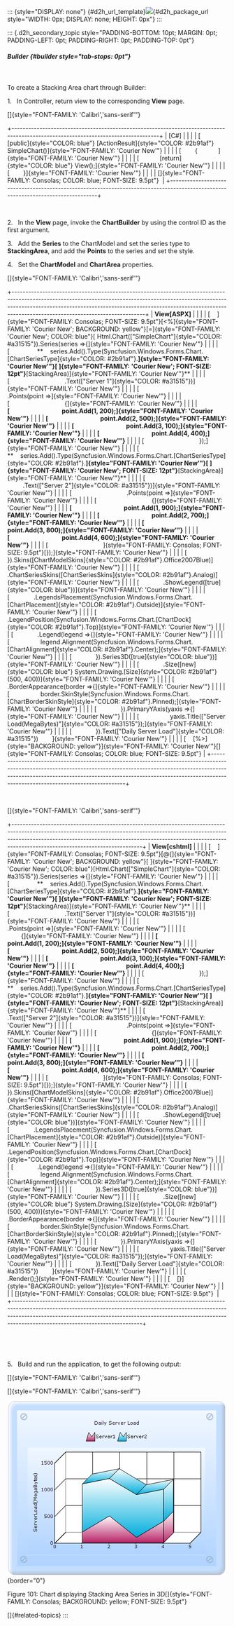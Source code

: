 ::: {style="DISPLAY: none"}
[](ms-xhelp:///?Id=d2h_url_template){#d2h_url_template}![](!package_url!){#d2h_package_url style="WIDTH: 0px; DISPLAY: none; HEIGHT: 0px"}
:::

::: {.d2h_secondary_topic style="PADDING-BOTTOM: 10pt; MARGIN: 0pt; PADDING-LEFT: 0pt; PADDING-RIGHT: 0pt; PADDING-TOP: 0pt"}
##### Builder {#builder style="tab-stops: 0pt"}

 

To create a Stacking Area chart through Builder:

1.   In Controller, return view to the corresponding **View** page.

[]{style="FONT-FAMILY: 'Calibri','sans-serif'"} 

+----------------------------------------------------------------------------------------------------------------------------------+
| \[C#\]                                                                                                                           |
|                                                                                                                                  |
| [        [public]{style="COLOR: blue"} [ActionResult]{style="COLOR: #2b91af"} SimpleChart()]{style="FONT-FAMILY: 'Courier New'"} |
|                                                                                                                                  |
| [        {            ]{style="FONT-FAMILY: 'Courier New'"}                                                                      |
|                                                                                                                                  |
| [            [return]{style="COLOR: blue"} View();]{style="FONT-FAMILY: 'Courier New'"}                                          |
|                                                                                                                                  |
| [        }]{style="FONT-FAMILY: 'Courier New'"}                                                                                  |
|                                                                                                                                  |
| []{style="FONT-FAMILY: Consolas; COLOR: blue; FONT-SIZE: 9.5pt"}                                                                 |
+----------------------------------------------------------------------------------------------------------------------------------+

 

2.   In the **View** page, invoke the **ChartBuilder** by using the control ID as the first argument.

3.   Add the **Series** to the ChartModel and set the series type to **StackingArea**, and add the **Points** to the series and set the style.

4.   Set the **ChartModel** and **ChartArea** properties.

[]{style="FONT-FAMILY: 'Calibri','sans-serif'"} 

+-----------------------------------------------------------------------------------------------------------------------------------------------------------------------------------------------------------------------------------------------------------------------------------------+
| **View\[ASPX\]**                                                                                                                                                                                                                                                                        |
|                                                                                                                                                                                                                                                                                         |
| [    ]{style="FONT-FAMILY: Consolas; FONT-SIZE: 9.5pt"}[\<%]{style="FONT-FAMILY: 'Courier New'; BACKGROUND: yellow"}[=]{style="FONT-FAMILY: 'Courier New'; COLOR: blue"}[ Html.Chart([\"SimpleChart\"]{style="COLOR: #a31515"}).Series(series =\>{]{style="FONT-FAMILY: 'Courier New'"} |
|                                                                                                                                                                                                                                                                                         |
| [                **    series.Add().Type(Syncfusion.Windows.Forms.Chart.[ChartSeriesType]{style="COLOR: #2b91af"}.**]{style="FONT-FAMILY: 'Courier New'"}[ ]{style="FONT-FAMILY: 'Courier New'; FONT-SIZE: 12pt"}**[StackingArea)]{style="FONT-FAMILY: 'Courier New'"}**                |
|                                                                                                                                                                                                                                                                                         |
| [                                .Text([\"Server 1\"]{style="COLOR: #a31515"})]{style="FONT-FAMILY: 'Courier New'"}                                                                                                                                                                     |
|                                                                                                                                                                                                                                                                                         |
| [                                .Points(point =\>]{style="FONT-FAMILY: 'Courier New'"}                                                                                                                                                                                                 |
|                                                                                                                                                                                                                                                                                         |
| [                                {]{style="FONT-FAMILY: 'Courier New'"}                                                                                                                                                                                                                 |
|                                                                                                                                                                                                                                                                                         |
| **[                                    point.Add(1, 200);]{style="FONT-FAMILY: 'Courier New'"}**                                                                                                                                                                                        |
|                                                                                                                                                                                                                                                                                         |
| **[                                    point.Add(2, 500);]{style="FONT-FAMILY: 'Courier New'"}**                                                                                                                                                                                        |
|                                                                                                                                                                                                                                                                                         |
| **[                                    point.Add(3, 100);]{style="FONT-FAMILY: 'Courier New'"}**                                                                                                                                                                                        |
|                                                                                                                                                                                                                                                                                         |
| **[                                    point.Add(4, 400);]{style="FONT-FAMILY: 'Courier New'"}**                                                                                                                                                                                        |
|                                                                                                                                                                                                                                                                                         |
| [                                });]{style="FONT-FAMILY: 'Courier New'"}                                                                                                                                                                                                               |
|                                                                                                                                                                                                                                                                                         |
| [                **    series.Add().Type(Syncfusion.Windows.Forms.Chart.[ChartSeriesType]{style="COLOR: #2b91af"}.**]{style="FONT-FAMILY: 'Courier New'"}[ ]{style="FONT-FAMILY: 'Courier New'; FONT-SIZE: 12pt"}**[StackingArea)]{style="FONT-FAMILY: 'Courier New'"}**                |
|                                                                                                                                                                                                                                                                                         |
| [                                .Text([\"Server 2\"]{style="COLOR: #a31515"})]{style="FONT-FAMILY: 'Courier New'"}                                                                                                                                                                     |
|                                                                                                                                                                                                                                                                                         |
| [                                .Points(point =\>]{style="FONT-FAMILY: 'Courier New'"}                                                                                                                                                                                                 |
|                                                                                                                                                                                                                                                                                         |
| [                                {]{style="FONT-FAMILY: 'Courier New'"}                                                                                                                                                                                                                 |
|                                                                                                                                                                                                                                                                                         |
| **[                                    point.Add(1, 900);]{style="FONT-FAMILY: 'Courier New'"}**                                                                                                                                                                                        |
|                                                                                                                                                                                                                                                                                         |
| **[                                    point.Add(2, 700);]{style="FONT-FAMILY: 'Courier New'"}**                                                                                                                                                                                        |
|                                                                                                                                                                                                                                                                                         |
| **[                                    point.Add(3, 800);]{style="FONT-FAMILY: 'Courier New'"}**                                                                                                                                                                                        |
|                                                                                                                                                                                                                                                                                         |
| **[                                    point.Add(4, 600);]{style="FONT-FAMILY: 'Courier New'"}**                                                                                                                                                                                        |
|                                                                                                                                                                                                                                                                                         |
| [                                ]{style="FONT-FAMILY: Consolas; FONT-SIZE: 9.5pt"}[});]{style="FONT-FAMILY: 'Courier New'"}                                                                                                                                                            |
|                                                                                                                                                                                                                                                                                         |
| [            }).Skins([ChartModelSkins]{style="COLOR: #2b91af"}.Office2007Blue)]{style="FONT-FAMILY: 'Courier New'"}                                                                                                                                                                    |
|                                                                                                                                                                                                                                                                                         |
| [            .ChartSeriesSkins([ChartSeriesSkins]{style="COLOR: #2b91af"}.Analog)]{style="FONT-FAMILY: 'Courier New'"}                                                                                                                                                                  |
|                                                                                                                                                                                                                                                                                         |
| [              .ShowLegend([true]{style="COLOR: blue"})]{style="FONT-FAMILY: 'Courier New'"}                                                                                                                                                                                            |
|                                                                                                                                                                                                                                                                                         |
| [              .LegendsPlacement(Syncfusion.Windows.Forms.Chart.[ChartPlacement]{style="COLOR: #2b91af"}.Outside)]{style="FONT-FAMILY: 'Courier New'"}                                                                                                                                  |
|                                                                                                                                                                                                                                                                                         |
| [              .LegendPosition(Syncfusion.Windows.Forms.Chart.[ChartDock]{style="COLOR: #2b91af"}.Top)]{style="FONT-FAMILY: 'Courier New'"}                                                                                                                                             |
|                                                                                                                                                                                                                                                                                         |
| [              .Legend(legend =\>{]{style="FONT-FAMILY: 'Courier New'"}                                                                                                                                                                                                                 |
|                                                                                                                                                                                                                                                                                         |
| [                  legend.Alignment(Syncfusion.Windows.Forms.Chart.[ChartAlignment]{style="COLOR: #2b91af"}.Center);]{style="FONT-FAMILY: 'Courier New'"}                                                                                                                               |
|                                                                                                                                                                                                                                                                                         |
| [              }).Series3D([true]{style="COLOR: blue"})]{style="FONT-FAMILY: 'Courier New'"}                                                                                                                                                                                            |
|                                                                                                                                                                                                                                                                                         |
| [              .Size([new]{style="COLOR: blue"} System.Drawing.[Size]{style="COLOR: #2b91af"}(500, 400))]{style="FONT-FAMILY: 'Courier New'"}                                                                                                                                           |
|                                                                                                                                                                                                                                                                                         |
| [              .BorderAppearance(border =\>{]{style="FONT-FAMILY: 'Courier New'"}                                                                                                                                                                                                       |
|                                                                                                                                                                                                                                                                                         |
| [                  border.SkinStyle(Syncfusion.Windows.Forms.Chart.[ChartBorderSkinStyle]{style="COLOR: #2b91af"}.Pinned);]{style="FONT-FAMILY: 'Courier New'"}                                                                                                                         |
|                                                                                                                                                                                                                                                                                         |
| [              }).PrimaryYAxis(yaxis =\>{]{style="FONT-FAMILY: 'Courier New'"}                                                                                                                                                                                                          |
|                                                                                                                                                                                                                                                                                         |
| [                  yaxis.Title([\"Server Load(MegaBytes)\"]{style="COLOR: #a31515"});]{style="FONT-FAMILY: 'Courier New'"}                                                                                                                                                              |
|                                                                                                                                                                                                                                                                                         |
| [              }).Text([\"Daily Server Load\"]{style="COLOR: #a31515"})        ]{style="FONT-FAMILY: 'Courier New'"}                                                                                                                                                                    |
|                                                                                                                                                                                                                                                                                         |
| [    [%\>]{style="BACKGROUND: yellow"}]{style="FONT-FAMILY: 'Courier New'"}[]{style="FONT-FAMILY: Consolas; COLOR: blue; FONT-SIZE: 9.5pt"}                                                                                                                                             |
+-----------------------------------------------------------------------------------------------------------------------------------------------------------------------------------------------------------------------------------------------------------------------------------------+

 

[]{style="FONT-FAMILY: 'Calibri','sans-serif'"} 

+----------------------------------------------------------------------------------------------------------------------------------------------------------------------------------------------------------------------------------------------------------------------------------------+
| **View\[cshtml\]**                                                                                                                                                                                                                                                                     |
|                                                                                                                                                                                                                                                                                        |
| [    ]{style="FONT-FAMILY: Consolas; FONT-SIZE: 9.5pt"}[\@{]{style="FONT-FAMILY: 'Courier New'; BACKGROUND: yellow"}[ ]{style="FONT-FAMILY: 'Courier New'; COLOR: blue"}[Html.Chart([\"SimpleChart\"]{style="COLOR: #a31515"}).Series(series =\>{]{style="FONT-FAMILY: 'Courier New'"} |
|                                                                                                                                                                                                                                                                                        |
| [                **    series.Add().Type(Syncfusion.Windows.Forms.Chart.[ChartSeriesType]{style="COLOR: #2b91af"}.**]{style="FONT-FAMILY: 'Courier New'"}[ ]{style="FONT-FAMILY: 'Courier New'; FONT-SIZE: 12pt"}**[StackingArea)]{style="FONT-FAMILY: 'Courier New'"}**               |
|                                                                                                                                                                                                                                                                                        |
| [                                .Text([\"Server 1\"]{style="COLOR: #a31515"})]{style="FONT-FAMILY: 'Courier New'"}                                                                                                                                                                    |
|                                                                                                                                                                                                                                                                                        |
| [                                .Points(point =\>]{style="FONT-FAMILY: 'Courier New'"}                                                                                                                                                                                                |
|                                                                                                                                                                                                                                                                                        |
| [                                {]{style="FONT-FAMILY: 'Courier New'"}                                                                                                                                                                                                                |
|                                                                                                                                                                                                                                                                                        |
| **[                                    point.Add(1, 200);]{style="FONT-FAMILY: 'Courier New'"}**                                                                                                                                                                                       |
|                                                                                                                                                                                                                                                                                        |
| **[                                    point.Add(2, 500);]{style="FONT-FAMILY: 'Courier New'"}**                                                                                                                                                                                       |
|                                                                                                                                                                                                                                                                                        |
| **[                                    point.Add(3, 100);]{style="FONT-FAMILY: 'Courier New'"}**                                                                                                                                                                                       |
|                                                                                                                                                                                                                                                                                        |
| **[                                    point.Add(4, 400);]{style="FONT-FAMILY: 'Courier New'"}**                                                                                                                                                                                       |
|                                                                                                                                                                                                                                                                                        |
| [                                });]{style="FONT-FAMILY: 'Courier New'"}                                                                                                                                                                                                              |
|                                                                                                                                                                                                                                                                                        |
| [                **    series.Add().Type(Syncfusion.Windows.Forms.Chart.[ChartSeriesType]{style="COLOR: #2b91af"}.**]{style="FONT-FAMILY: 'Courier New'"}[ ]{style="FONT-FAMILY: 'Courier New'; FONT-SIZE: 12pt"}**[StackingArea)]{style="FONT-FAMILY: 'Courier New'"}**               |
|                                                                                                                                                                                                                                                                                        |
| [                                .Text([\"Server 2\"]{style="COLOR: #a31515"})]{style="FONT-FAMILY: 'Courier New'"}                                                                                                                                                                    |
|                                                                                                                                                                                                                                                                                        |
| [                                .Points(point =\>]{style="FONT-FAMILY: 'Courier New'"}                                                                                                                                                                                                |
|                                                                                                                                                                                                                                                                                        |
| [                                {]{style="FONT-FAMILY: 'Courier New'"}                                                                                                                                                                                                                |
|                                                                                                                                                                                                                                                                                        |
| **[                                    point.Add(1, 900);]{style="FONT-FAMILY: 'Courier New'"}**                                                                                                                                                                                       |
|                                                                                                                                                                                                                                                                                        |
| **[                                    point.Add(2, 700);]{style="FONT-FAMILY: 'Courier New'"}**                                                                                                                                                                                       |
|                                                                                                                                                                                                                                                                                        |
| **[                                    point.Add(3, 800);]{style="FONT-FAMILY: 'Courier New'"}**                                                                                                                                                                                       |
|                                                                                                                                                                                                                                                                                        |
| **[                                    point.Add(4, 600);]{style="FONT-FAMILY: 'Courier New'"}**                                                                                                                                                                                       |
|                                                                                                                                                                                                                                                                                        |
| [                                ]{style="FONT-FAMILY: Consolas; FONT-SIZE: 9.5pt"}[});]{style="FONT-FAMILY: 'Courier New'"}                                                                                                                                                           |
|                                                                                                                                                                                                                                                                                        |
| [            }).Skins([ChartModelSkins]{style="COLOR: #2b91af"}.Office2007Blue)]{style="FONT-FAMILY: 'Courier New'"}                                                                                                                                                                   |
|                                                                                                                                                                                                                                                                                        |
| [            .ChartSeriesSkins([ChartSeriesSkins]{style="COLOR: #2b91af"}.Analog)]{style="FONT-FAMILY: 'Courier New'"}                                                                                                                                                                 |
|                                                                                                                                                                                                                                                                                        |
| [              .ShowLegend([true]{style="COLOR: blue"})]{style="FONT-FAMILY: 'Courier New'"}                                                                                                                                                                                           |
|                                                                                                                                                                                                                                                                                        |
| [              .LegendsPlacement(Syncfusion.Windows.Forms.Chart.[ChartPlacement]{style="COLOR: #2b91af"}.Outside)]{style="FONT-FAMILY: 'Courier New'"}                                                                                                                                 |
|                                                                                                                                                                                                                                                                                        |
| [              .LegendPosition(Syncfusion.Windows.Forms.Chart.[ChartDock]{style="COLOR: #2b91af"}.Top)]{style="FONT-FAMILY: 'Courier New'"}                                                                                                                                            |
|                                                                                                                                                                                                                                                                                        |
| [              .Legend(legend =\>{]{style="FONT-FAMILY: 'Courier New'"}                                                                                                                                                                                                                |
|                                                                                                                                                                                                                                                                                        |
| [                  legend.Alignment(Syncfusion.Windows.Forms.Chart.[ChartAlignment]{style="COLOR: #2b91af"}.Center);]{style="FONT-FAMILY: 'Courier New'"}                                                                                                                              |
|                                                                                                                                                                                                                                                                                        |
| [              }).Series3D([true]{style="COLOR: blue"})]{style="FONT-FAMILY: 'Courier New'"}                                                                                                                                                                                           |
|                                                                                                                                                                                                                                                                                        |
| [              .Size([new]{style="COLOR: blue"} System.Drawing.[Size]{style="COLOR: #2b91af"}(500, 400))]{style="FONT-FAMILY: 'Courier New'"}                                                                                                                                          |
|                                                                                                                                                                                                                                                                                        |
| [              .BorderAppearance(border =\>{]{style="FONT-FAMILY: 'Courier New'"}                                                                                                                                                                                                      |
|                                                                                                                                                                                                                                                                                        |
| [                  border.SkinStyle(Syncfusion.Windows.Forms.Chart.[ChartBorderSkinStyle]{style="COLOR: #2b91af"}.Pinned);]{style="FONT-FAMILY: 'Courier New'"}                                                                                                                        |
|                                                                                                                                                                                                                                                                                        |
| [              }).PrimaryYAxis(yaxis =\>{]{style="FONT-FAMILY: 'Courier New'"}                                                                                                                                                                                                         |
|                                                                                                                                                                                                                                                                                        |
| [                  yaxis.Title([\"Server Load(MegaBytes)\"]{style="COLOR: #a31515"});]{style="FONT-FAMILY: 'Courier New'"}                                                                                                                                                             |
|                                                                                                                                                                                                                                                                                        |
| [              }).Text([\"Daily Server Load\"]{style="COLOR: #a31515"})        ]{style="FONT-FAMILY: 'Courier New'"}                                                                                                                                                                   |
|                                                                                                                                                                                                                                                                                        |
| [              .Render();]{style="FONT-FAMILY: 'Courier New'"}                                                                                                                                                                                                                         |
|                                                                                                                                                                                                                                                                                        |
| [    [}]{style="BACKGROUND: yellow"}]{style="FONT-FAMILY: 'Courier New'"}                                                                                                                                                                                                              |
|                                                                                                                                                                                                                                                                                        |
| []{style="FONT-FAMILY: Consolas; COLOR: blue; FONT-SIZE: 9.5pt"}                                                                                                                                                                                                                       |
+----------------------------------------------------------------------------------------------------------------------------------------------------------------------------------------------------------------------------------------------------------------------------------------+

 

 

5.   Build and run the application, to get the following output:

[]{style="FONT-FAMILY: 'Calibri','sans-serif'"} 

[]{style="FONT-FAMILY: 'Calibri','sans-serif'"} 

![](ImagesExt/image69_87.png){border="0"}

Figure 101: Chart displaying Stacking Area Series in 3D[]{style="FONT-FAMILY: Consolas; BACKGROUND: yellow; FONT-SIZE: 9.5pt"}

[]{#related-topics}
:::
